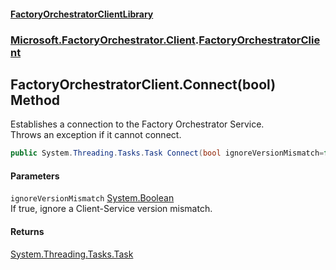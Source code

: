 #### [FactoryOrchestratorClientLibrary](./FactoryOrchestratorClientLibrary.md 'FactoryOrchestratorClientLibrary')
### [Microsoft.FactoryOrchestrator.Client](./Microsoft-FactoryOrchestrator-Client.md 'Microsoft.FactoryOrchestrator.Client').[FactoryOrchestratorClient](./Microsoft-FactoryOrchestrator-Client-FactoryOrchestratorClient.md 'Microsoft.FactoryOrchestrator.Client.FactoryOrchestratorClient')
## FactoryOrchestratorClient.Connect(bool) Method
Establishes a connection to the Factory Orchestrator Service.  
Throws an exception if it cannot connect.  
```csharp
public System.Threading.Tasks.Task Connect(bool ignoreVersionMismatch=false);
```
#### Parameters
<a name='Microsoft-FactoryOrchestrator-Client-FactoryOrchestratorClient-Connect(bool)-ignoreVersionMismatch'></a>
`ignoreVersionMismatch` [System.Boolean](https://docs.microsoft.com/en-us/dotnet/api/System.Boolean 'System.Boolean')  
If true, ignore a Client-Service version mismatch.  
  
#### Returns
[System.Threading.Tasks.Task](https://docs.microsoft.com/en-us/dotnet/api/System.Threading.Tasks.Task 'System.Threading.Tasks.Task')  
